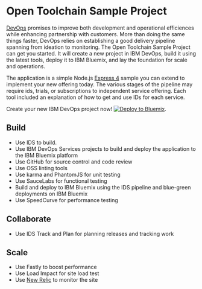 # Open Toolchain Sample Project

[DevOps](https://en.wikipedia.org/wiki/DevOps) promises to improve both development and operational efficiences while enhancing partnership with customers.
More than doing the same things faster, DevOps relies on establishing a good delivery pipeline spanning from ideation to monitoring.
The Open Toolchain Sample Project can get you started. It will create a new project in IBM DevOps, build it using the latest tools, deploy it to IBM Bluemix,
and lay the foundation for scale and operations.

The application is a simple Node.js [Express 4](http://expressjs.com/) sample you can extend to implement your new offering today.
The various stages of the pipeline may require ids, trials, or subscriptions to independent service offering.
Each tool included an explanation of how to get and use IDs for each service.

Create your new IBM DevOps project now! [![Deploy to Bluemix](https://bluemix.net/deploy/button.png)](https://bluemix.net/deploy?repository=https://github.com/mckaymic/DeployTest.git).

## Build

- Use IDS to build.
- Use IBM DevOps Services projects to build and deploy the application to the IBM Bluemix platform
- Use GitHub for source control and code review
- Use OSS linting tools
- Use karma and PhantomJS for unit testing
- Use SauceLabs for functional testing
- Build and deploy to IBM Bluemix using the IDS pipeline and blue-green deployments on IBM Bluemix
- Use SpeedCurve for performance testing


## Collaborate

- Use IDS Track and Plan for planning releases and tracking work

## Scale

- Use Fastly to boost performance
- Use Load Impact for site load test
- Use [New Relic](docs/NewRelic.md) to monitor the site
